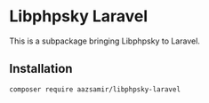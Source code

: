# Libphpsky Laravel

This is a subpackage bringing Libphpsky to Laravel.

## Installation

```bash
composer require aazsamir/libphpsky-laravel
```